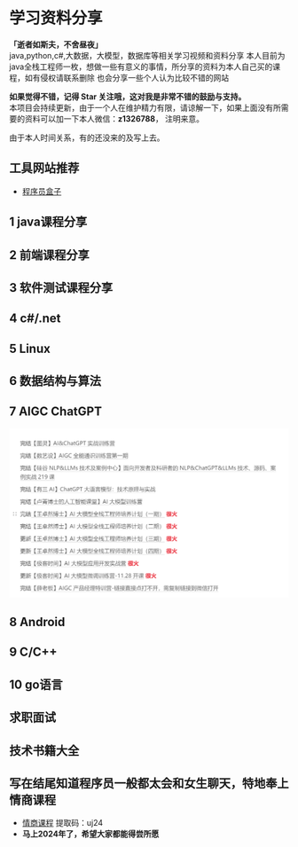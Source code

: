 # 学习资料分享
**「逝者如斯夫，不舍昼夜」**  
java,python,c#,大数据，大模型，数据库等相关学习视频和资料分享
本人目前为java全栈工程师一枚，想做一些有意义的事情，所分享的资料为本人自己买的课程，如有侵权请联系删除
也会分享一些个人认为比较不错的网站

**如果觉得不错，记得 Star 关注哦，这对我是非常不错的鼓励与支持。**  
本项目会持续更新，由于一个人在维护精力有限，请谅解一下，如果上面没有所需要的资料可以加一下本人微信：**z1326788**，
注明来意。

由于本人时间关系，有的还没来的及写上去。
## 工具网站推荐


- [程序员盒子](https://www.coderutil.com/)




## 1 java课程分享


## 2 前端课程分享


## 3 软件测试课程分享


## 4 c#/.net



## 5 Linux


## 6 数据结构与算法


## 7 AIGC ChatGPT
![功能图](/.image/chatgpt.png)

## 8 Android


## 9 C/C++


## 10 go语言


## 求职面试



## 技术书籍大全



## 写在结尾知道程序员一般都太会和女生聊天，特地奉上情商课程


- [情商课程](https://pan.baidu.com/s/1cWAq6ULS7T_-JNnXPIJULg) 提取码：uj24
- **马上2024年了，希望大家都能得尝所愿**

